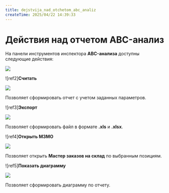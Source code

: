 ```yaml
---
title: dejstvija_nad_otchetom_abc_analiz
createTime: 2025/04/22 14:39:33
---
```

# Действия над отчетом ABC-анализ

На панели инструментов инспектора **ABC-анализа** доступны следующие действия:

![](Aspose.Words.83ab1c44-6b28-430a-a5f2-4d9e6ba1abd4.361.png)

![ref2]**Считать**

![](Aspose.Words.83ab1c44-6b28-430a-a5f2-4d9e6ba1abd4.362.png)

Позволяет сформировать отчет с учетом заданных параметров.

![ref3]**Экспорт**

![](Aspose.Words.83ab1c44-6b28-430a-a5f2-4d9e6ba1abd4.363.png)

Позволяет сформировать файл в формате **.xls** и **.xlsx**.

![ref4]**Открыть МЗМО**

![](Aspose.Words.83ab1c44-6b28-430a-a5f2-4d9e6ba1abd4.364.png)

Позволяет открыть **Мастер заказов на склад** по выбранным позициям.

![ref5]**Показать диаграмму**

![](Aspose.Words.83ab1c44-6b28-430a-a5f2-4d9e6ba1abd4.365.png)

Позволяет сформировать диаграмму по отчету.